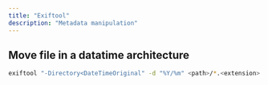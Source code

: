 ```yaml
---
title: "Exiftool"
description: "Metadata manipulation"
---
```


## Move file in a datatime architecture

```sh
exiftool "-Directory<DateTimeOriginal" -d "%Y/%m" <path>/*.<extension>
```
